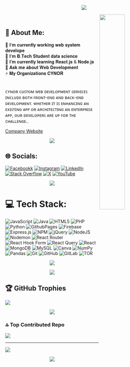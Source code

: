 <p align="center">
  <img src="https://capsule-render.vercel.app/api?type=waving&color=gradient&height=65&section=footer"/>
</p>

<div>
  <img align="right" width="40%" src="https://owlbertsio-resized.s3.amazonaws.com/Popper.psd.full.png">
</div>
<br>

## 💫 About Me:
🔭 𝐈’𝐦 𝐜𝐮𝐫𝐫𝐞𝐧𝐭𝐥𝐲 𝐰𝐨𝐫𝐤𝐢𝐧𝐠 𝐰𝐞𝐛 𝐬𝐲𝐬𝐭𝐞𝐦 𝐝𝐞𝐯𝐞𝐥𝐨𝐩𝐞<br>👯 𝐈’𝐦 𝐁.𝐓𝐞𝐜𝐡 𝐒𝐭𝐮𝐝𝐞𝐧𝐭 𝐝𝐚𝐭𝐚 𝐬𝐜𝐢𝐞𝐧𝐜𝐞<br>🌱 𝐈’𝐦 𝐜𝐮𝐫𝐫𝐞𝐧𝐭𝐥𝐲 𝐥𝐞𝐚𝐫𝐧𝐢𝐧𝐠  𝐑𝐞𝐚𝐜𝐭.𝐣𝐬 & 𝐍𝐨𝐝𝐞.𝐣𝐬<br>💬 𝐀𝐬𝐤 𝐦𝐞 𝐚𝐛𝐨𝐮𝐭 𝐖𝐞𝐛 𝐃𝐞𝐯𝐞𝐥𝐨𝐩𝐦𝐞𝐧𝐭<br>⚡ 𝐌𝐲 𝐎𝐫𝐠𝐚𝐧𝐢𝐳𝐚𝐭𝐢𝐨𝐧𝐬 𝐂𝐘𝐍𝐎𝐑 <br> <br> <br> ᴄʏɴᴏʀ ᴄᴜꜱᴛᴏᴍ ᴡᴇʙ ᴅᴇᴠᴇʟᴏᴘᴍᴇɴᴛ ꜱᴇʀᴠɪᴄᴇꜱ ɪɴᴄʟᴜᴅᴇ ʙᴏᴛʜ ꜰʀᴏɴᴛ-ᴇɴᴅ ᴀɴᴅ ʙᴀᴄᴋ-ᴇɴᴅ ᴅᴇᴠᴇʟᴏᴘᴍᴇɴᴛ. ᴡʜᴇᴛʜᴇʀ ɪᴛ ɪꜱ ᴇɴʜᴀɴᴄɪɴɢ ᴀɴ ᴇxɪꜱᴛɪɴɢ ᴀᴘᴘ ᴏʀ ᴀʀᴄʜɪᴛᴇᴄᴛɪɴɢ ᴀɴ ᴇɴᴛᴇʀᴘʀɪꜱᴇ ᴀᴘᴘ, ᴏᴜʀ ᴅᴇᴠᴇʟᴏᴘᴇʀꜱ ᴀʀᴇ ᴜᴘ ꜰᴏʀ ᴛʜᴇ ᴄʜᴀʟʟᴇɴɢᴇ..

 [Company Website](https://cynor2020.github.io/a/)

<p align="center">
  <img src="https://capsule-render.vercel.app/api?type=waving&color=gradient&height=65&section=footer"/>
</p>


## 🌐 Socials:
[![Facebookk](https://img.shields.io/badge/Facebook-%231877F2.svg?logo=Facebook&logoColor=white)](https://facebook.com/sarthak.gadakh.patil) [![Instagram](https://img.shields.io/badge/Instagram-%23E4405F.svg?logo=Instagram&logoColor=white)](https://instagram.com/sarthak_gadakh__) [![LinkedIn](https://img.shields.io/badge/LinkedIn-%230077B5.svg?logo=linkedin&logoColor=white)](https://linkedin.com/in/sarthak-gadakh-founder-cynor) [![Stack Overflow](https://img.shields.io/badge/-Stackoverflow-FE7A16?logo=stack-overflow&logoColor=white)](https://stackoverflow.com/users/17393220) [![X](https://img.shields.io/badge/X-black.svg?logo=X&logoColor=white)](https://x.com/sarthakgadakh) [![YouTube](https://img.shields.io/badge/YouTube-%23FF0000.svg?logo=YouTube&logoColor=white)](https://youtube.com/@Cynorofficial) 

<p align="center">
  <img src="https://capsule-render.vercel.app/api?type=waving&color=gradient&height=65&section=footer"/>
</p>

# 💻 Tech Stack:
![JavaScript](https://img.shields.io/badge/javascript-%23323330.svg?style=flat&logo=javascript&logoColor=%23F7DF1E) ![Java](https://img.shields.io/badge/java-%23ED8B00.svg?style=flat&logo=openjdk&logoColor=white) ![HTML5](https://img.shields.io/badge/html5-%23E34F26.svg?style=flat&logo=html5&logoColor=white) ![PHP](https://img.shields.io/badge/php-%23777BB4.svg?style=flat&logo=php&logoColor=white) ![Python](https://img.shields.io/badge/python-3670A0?style=flat&logo=python&logoColor=ffdd54) ![GithubPages](https://img.shields.io/badge/github%20pages-121013?style=flat&logo=github&logoColor=white) ![Firebase](https://img.shields.io/badge/firebase-%23039BE5.svg?style=flat&logo=firebase) ![Express.js](https://img.shields.io/badge/express.js-%23404d59.svg?style=flat&logo=express&logoColor=%2361DAFB) ![NPM](https://img.shields.io/badge/NPM-%23CB3837.svg?style=flat&logo=npm&logoColor=white) ![jQuery](https://img.shields.io/badge/jquery-%230769AD.svg?style=flat&logo=jquery&logoColor=white) ![NodeJS](https://img.shields.io/badge/node.js-6DA55F?style=flat&logo=node.js&logoColor=white) ![Nodemon](https://img.shields.io/badge/NODEMON-%23323330.svg?style=flat&logo=nodemon&logoColor=%BBDEAD) ![React Router](https://img.shields.io/badge/React_Router-CA4245?style=flat&logo=react-router&logoColor=white) ![React Hook Form](https://img.shields.io/badge/React%20Hook%20Form-%23EC5990.svg?style=flat&logo=reacthookform&logoColor=white) ![React Query](https://img.shields.io/badge/-React%20Query-FF4154?style=flat&logo=react%20query&logoColor=white) ![React](https://img.shields.io/badge/react-%2320232a.svg?style=flat&logo=react&logoColor=%2361DAFB) ![MongoDB](https://img.shields.io/badge/MongoDB-%234ea94b.svg?style=flat&logo=mongodb&logoColor=white) ![MySQL](https://img.shields.io/badge/mysql-4479A1.svg?style=flat&logo=mysql&logoColor=white) ![Canva](https://img.shields.io/badge/Canva-%2300C4CC.svg?style=flat&logo=Canva&logoColor=white) ![NumPy](https://img.shields.io/badge/numpy-%23013243.svg?style=flat&logo=numpy&logoColor=white) ![Pandas](https://img.shields.io/badge/pandas-%23150458.svg?style=flat&logo=pandas&logoColor=white) ![Git](https://img.shields.io/badge/git-%23F05033.svg?style=flat&logo=git&logoColor=white) ![GitHub](https://img.shields.io/badge/github-%23121011.svg?style=flat&logo=github&logoColor=white) ![GitLab](https://img.shields.io/badge/gitlab-%23181717.svg?style=flat&logo=gitlab&logoColor=white) ![TOR](https://img.shields.io/badge/tor-%237E4798.svg?style=flat&logo=tor-project&logoColor=white)

<p align="center">
  <img src="https://capsule-render.vercel.app/api?type=waving&color=gradient&height=65&section=footer"/>
</p>


<p align="center">
  <img src="https://capsule-render.vercel.app/api?type=waving&color=gradient&height=65&section=footer"/>
</p>

## 🏆 GitHub Trophies
![](https://github-profile-trophy.vercel.app/?username=Cynor2020&theme=radical&no-frame=true&no-bg=true&margin-w=4)

<p align="center">
  <img src="https://capsule-render.vercel.app/api?type=waving&color=gradient&height=65&section=footer"/>
</p>

### 🔝 Top Contributed Repo
![](https://github-contributor-stats.vercel.app/api?username=Cynor2020&limit=5&theme=react&combine_all_yearly_contributions=true)

---
[![](https://visitcount.itsvg.in/api?id=Cynor2020&icon=10&color=0)](https://visitcount.itsvg.in)


<p align="center">
  <img src="https://capsule-render.vercel.app/api?type=waving&color=gradient&height=65&section=footer"/>
</p>
  
<!-- Proudly created with GPRM ( https://gprm.itsvg.in ) -->
